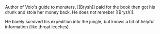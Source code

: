 Author of Volo's guide to monsters. [[Brysh]] paid for the book then got his drunk and stole her money back. He does not remeber [[Brysh]].

He barely survived his expedition into the jungle, but knows a bit of helpful information (like throat leeches).
